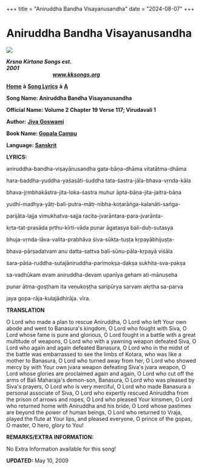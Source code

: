 +++
title = "Aniruddha Bandha Visayanusandha"
date = "2024-08-07"
+++

# Aniruddha Bandha Visayanusandha
**[![](http://kksongs.org/image_files/image002.jpg)](http://kksongs.org/)**

**_Krsna_** **_Kirtana Songs est. 2001_**                                                                                                                                                      **_www.kksongs.org_**

**[Home](http://kksongs.org/)** **à** **[Song Lyrics](http://kksongs.org/lyrics.html)** **à** **[A](http://kksongs.org/songs/song_a.html)**

**Song Name: Aniruddha Bandha Visayanusandha**

**Official Name: Volume 2 Chapter 19 Verse 117; Virudavali 1**

**Author:** [**Jiva** **Goswami**](http://kksongs.org/authors/list/jivagoswami.html)

**Book Name: [Gopala Campu](http://kksongs.org/authors/gopalacampu.html)**

**Language: [Sanskrit](http://kksongs.org/language/list/sanskrit.html)**

**LYRICS:**

aniruddha-bandha-viṣayānusandha gata-bāṇa-dhāma vitatātma-dhāma

hara-baddha-yuddha-yaśasāti-śuddha tata-śastra-jāla-bhava-vṛnda-kāla

bhava-jṛmbhakāstra-jita-loka-śastra muhur āpta-bāṇa-jita-jaitra-bāṇa

yudhi-madhya-yātṛ-bali-putra-mātṛ-nibha-koṭarāńga-kalanāti-sańga-

parijāta-lajja vimukhatva-sajja racita-jvarāntara-para-jvarānta\-

kṛta-tat-prasāda pṛthu-kīrti-vāda punar āgatasya bali-duḥ-sutasya

bhuja-vṛnda-lāva-valita-prabhāva śiva-sūkta-tuṣṭa kṛpayābhijuṣṭa\-

bhava-pārṣadatvam anu datta-sattva bali-sūnu-pāla-kṛpayā viśāla

śara-pāśa-ruddha-sutajāniruddha-parimokṣa-dakṣa sukhita-sva-pakṣa

sa-vadhūkam evam aniruddha-devam upanīya geham ati-mānuṣeha

punar ātma-goṣṭham ita veṇukoṣṭha saripūrya sarvam akṛtha sa-parva

jaya gopa-rāja-kulajādhirāja. vīra.

**TRANSLATION**

O Lord who made a plan to rescue Aniruddha, O Lord who left Your own abode and went to Banasura's kingdom, O Lord who fought with Siva, O Lord whose fame is pure and glorious, O Lord fought in a battle with a great multitude of weapons, O Lord who with a yawning weapon defeated Siva, O Lord who again and again defeated Banasura, O Lord who in the midst of the battle was embarrassed to see the limbs of Kotara, who was like a mother to Banasura, O Lord who turned away from her, O Lord who showed mercy by with Your own jvara weapon defeating Siva's jvara weapon, O Lord whose glories are proclaimed again and again, O Lord who cut off the arms of Bali Maharaja's demon-son, Banasura, O Lord who was pleased by Siva's prayers, O Lord who is very merciful, O Lord who made Banasura a personal associate of Siva, O Lord who expertly rescued Aniruddha from the prison of arrows and ropes, O Lord who pleased Your kinsmen, O Lord who returned home with Aniruddha and his bride, O Lord whose pastimes are beyond the power of human beings, O Lord who returned to Vraja, played the flute at Your lips, and pleased everyone, O prince of the gopas, O master, O hero, glory to You!

**REMARKS/EXTRA INFORMATION:**

No Extra Information available for this song!

**UPDATED:** May 10, 2009